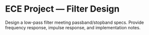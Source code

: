 # ECE Project — Filter Design
Design a low-pass filter meeting passband/stopband specs. Provide frequency response, impulse response, and implementation notes.
